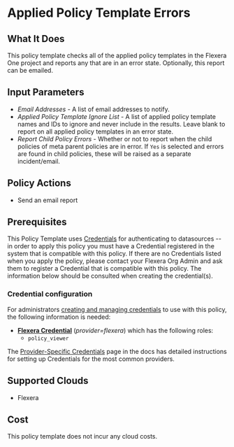 # Applied Policy Template Errors

## What It Does

This policy template checks all of the applied policy templates in the Flexera One project and reports any that are in an error state. Optionally, this report can be emailed.

## Input Parameters

- *Email Addresses* - A list of email addresses to notify.
- *Applied Policy Template Ignore List* - A list of applied policy template names and IDs to ignore and never include in the results. Leave blank to report on all applied policy templates in an error state.
- *Report Child Policy Errors* - Whether or not to report when the child policies of meta parent policies are in error. If `Yes` is selected and errors are found in child policies, these will be raised as a separate incident/email.

## Policy Actions

- Send an email report

## Prerequisites

This Policy Template uses [Credentials](https://docs.flexera.com/flexera/EN/Automation/ManagingCredentialsExternal.htm) for authenticating to datasources -- in order to apply this policy you must have a Credential registered in the system that is compatible with this policy. If there are no Credentials listed when you apply the policy, please contact your Flexera Org Admin and ask them to register a Credential that is compatible with this policy. The information below should be consulted when creating the credential(s).

### Credential configuration

For administrators [creating and managing credentials](https://docs.flexera.com/flexera/EN/Automation/ManagingCredentialsExternal.htm) to use with this policy, the following information is needed:

- [**Flexera Credential**](https://docs.flexera.com/flexera/EN/Automation/ProviderCredentials.htm) (*provider=flexera*) which has the following roles:
  - `policy_viewer`

The [Provider-Specific Credentials](https://docs.flexera.com/flexera/EN/Automation/ProviderCredentials.htm) page in the docs has detailed instructions for setting up Credentials for the most common providers.

## Supported Clouds

- Flexera

## Cost

This policy template does not incur any cloud costs.
